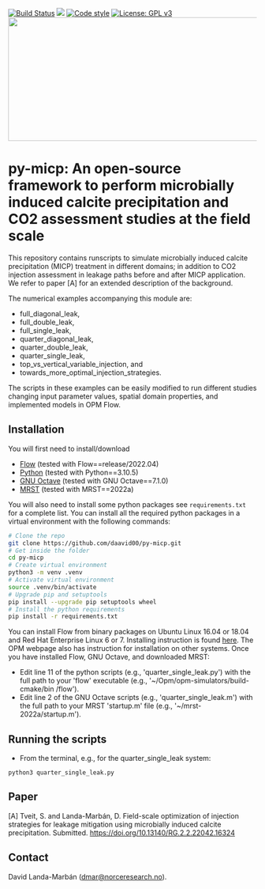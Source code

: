 [![Build Status](https://github.com/daavid00/py-micp/actions/workflows/py-micp.yml/badge.svg)](https://github.com/daavid00/py-micp/actions/workflows/py-micp.yml)
<a href="https://www.python.org/"><img src="https://img.shields.io/badge/python-3.6%20|%203.7%20|%203.8%20|%203.9%20|%203.10-blue.svg"></a>
[![Code style](https://img.shields.io/badge/code%20style-black-000000.svg)](https://github.com/ambv/black)
[![License: GPL v3](https://img.shields.io/badge/License-GPLv3-blue.svg)](https://www.gnu.org/licenses/gpl-3.0)
<img src="py-micp.gif" width="900" height="250">

# py-micp: An open-source framework to perform microbially induced calcite precipitation and CO2 assessment studies at the field scale

This repository contains runscripts to simulate microbially induced calcite
precipitation (MICP) treatment in different domains; in addition to CO2 injection
assessment in leakage paths before and after MICP application. We refer to
paper [A] for an extended description of the background.

The numerical examples accompanying this module are:
* full_diagonal_leak,
* full_double_leak,
* full_single_leak,
* quarter_diagonal_leak,
* quarter_double_leak,
* quarter_single_leak,
* top_vs_vertical_variable_injection, and
* towards_more_optimal_injection_strategies.

The scripts in these examples can be easily modified to run different studies
changing input parameter values, spatial domain properties, and implemented
models in OPM Flow.

## Installation
You will first need to install/download
* [Flow](https://opm-project.org) (tested with Flow==release/2022.04)
* [Python](https://www.python.org/downloads/) (tested with Python==3.10.5)
* [GNU Octave](https://www.gnu.org/software/octave/download) (tested with GNU Octave==7.1.0)
* [MRST](https://www.sintef.no/projectweb/mrst/download/) (tested with MRST==2022a)

You will also need to install some python packages see ```requirements.txt``` 
for a complete list. You can install all the required python packages in a 
virtual environment with the following commands:

```bash
# Clone the repo
git clone https://github.com/daavid00/py-micp.git
# Get inside the folder
cd py-micp
# Create virtual environment
python3 -m venv .venv
# Activate virtual environment
source .venv/bin/activate
# Upgrade pip and setuptools
pip install --upgrade pip setuptools wheel
# Install the python requirements
pip install -r requirements.txt
```

You can install Flow from binary packages on Ubuntu Linux 16.04 or 18.04 and Red
Hat Enterprise Linux 6 or 7. Installing instruction is found 
[here](https://opm-project.org/?page_id=245). The OPM webpage also has 
instruction for installation on other systems. Once you have installed Flow, 
GNU Octave, and downloaded MRST:
* Edit line 11 of the python scripts (e.g., 'quarter_single_leak.py') with the
full path to your 'flow' executable (e.g., '~/Opm/opm-simulators/build-cmake/bin
/flow').
* Edit line 2 of the GNU Octave scripts (e.g., 'quarter_single_leak.m') with the
full path to your MRST 'startup.m' file (e.g., '~/mrst-2022a/startup.m').

## Running the scripts
* From the terminal, e.g., for the quarter_single_leak system:

`python3 quarter_single_leak.py`

## Paper
[A] Tveit, S. and Landa-Marbán, D. Field-scale optimization of injection
strategies for leakage mitigation using microbially induced calcite
precipitation. Submitted. https://doi.org/10.13140/RG.2.2.22042.16324

## Contact
David Landa-Marbán (dmar@norceresearch.no).
